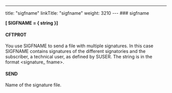 ---
title: "sigfname"
linkTitle: "sigfname"
weight: 3210
--- ### sigfname

****[ SIGFNAME = { string }]****

#### CFTPROT

You use SIGFNAME to send a file with multiple signatures. In this case SIGFNAME contains signatures of the different signatories and the subscriber, a technical user, as defined by SUSER. The string is in the format &lt;signature_ fname>.

#### SEND

Name of the signature file.
